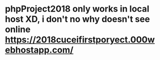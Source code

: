 # phpProject2018 only works in local host XD, i don't no why doesn't see online https://2018cuceifirstporyect.000webhostapp.com/
